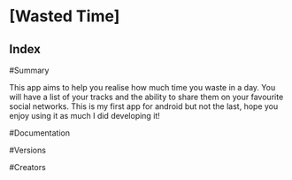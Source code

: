 [Wasted Time]
==========
## Index

#Summary 

This app aims to help you realise how much time you waste in a day. You will have a list of your tracks and the ability to share them on your favourite social networks.
This is my first app for android but not the last, hope you enjoy using it as much I did developing it!

#Documentation

#Versions

#Creators
